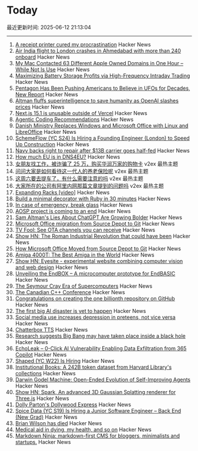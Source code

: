 # Today

最近更新时间: 2025-06-12 21:13:04

--- 
1. [A receipt printer cured my procrastination](https://www.laurieherault.com/articles/a-thermal-receipt-printer-cured-my-procrastination) Hacker News
2. [Air India flight to London crashes in Ahmedabad with more than 240 onboard](https://www.theguardian.com/world/live/2025/jun/12/air-india-flight-ai171-plane-crash-ahmedabad-india-latest-updates) Hacker News
3. [My Mac Contacted 63 Different Apple Owned Domains in One Hour – While Not Is Use](https://appaddict.app/post/my-mac-contacted-63-different-apple-owned-domains-in-one-hour-while-not-is-use) Hacker News
4. [Maximizing Battery Storage Profits via High-Frequency Intraday Trading](https://arxiv.org/abs/2504.06932) Hacker News
5. [Pentagon Has Been Pushing Americans to Believe in UFOs for Decades, New Report](https://gizmodo.com/pentagon-has-been-pushing-americans-to-believe-in-ufos-for-decades-new-report-finds-2000614615) Hacker News
6. [Altman fluffs superintelligence to save humanity as OpenAI slashes prices](https://www.theregister.com/2025/06/11/openais_sam_altman_superintelligence/) Hacker News
7. [Next.js 15.1 is unusable outside of Vercel](https://omarabid.com/nextjs-vercel) Hacker News
8. [Agentic Coding Recommendations](https://lucumr.pocoo.org/2025/6/12/agentic-coding/) Hacker News
9. [Danish Ministry Replaces Windows and Microsoft Office with Linux and LibreOffice](https://www.heise.de/en/news/From-Word-and-Excel-to-LibreOffice-Danish-ministry-says-goodbye-to-Microsoft-10438942.html) Hacker News
10. [SchemeFlow (YC S24) Is Hiring a Founding Engineer (London) to Speed Up Construction](https://www.ycombinator.com/companies/schemeflow/jobs/SbxEFHv-founding-engineer-full-stack) Hacker News
11. [Navy backs right to repair after $13B carrier goes half-fed](https://www.theregister.com/2025/06/11/us_navy_repair/) Hacker News
12. [How much EU is in DNS4EU?](https://techlog.jenslink.net/posts/dns4eu/) Hacker News
13. [女朋友找工作，被诈骗了 25 万，购买华润万家的购物卡](https://www.v2ex.com/t/1138067) v2ex 最热主题
14. [问问大家是如何看待这一代人的养老保险呢](https://www.v2ex.com/t/1138058) v2ex 最热主题
15. [这周六要去提车了，有什么需要注意的吗](https://www.v2ex.com/t/1138046) v2ex 最热主题
16. [大家所在的公司有阿里内网那篇文章提到的问题吗](https://www.v2ex.com/t/1138040) v2ex 最热主题
17. [Expanding Racks [video]](https://www.youtube.com/watch?v=iWknov3Xpts) Hacker News
18. [Build a minimal decorator with Ruby in 30 minutes](https://remimercier.com/minimal-decorator-ruby/) Hacker News
19. [In case of emergency, break glass](https://morrick.me/archives/10048) Hacker News
20. [AOSP project is coming to an end](https://old.reddit.com/r/StallmanWasRight/comments/1l8rhon/aosp_project_is_coming_to_an_end/) Hacker News
21. [Sam Altman's Lies About ChatGPT Are Growing Bolder](https://gizmodo.com/sam-altmans-lies-about-chatgpt-are-growing-bolder-2000614431) Hacker News
22. [Microsoft Office migration from Source Depot to Git](https://danielsada.tech/blog/carreer-part-7-how-office-moved-to-git-and-i-loved-devex/) Hacker News
23. [TV Fool: See OTA channels you can receive](https://www.tvfool.com/index.php?option=com_wrapper&Itemid=29) Hacker News
24. [Show HN: The Roman Industrial Revolution that could have been](https://thelydianstone.com/) Hacker News
25. [How Microsoft Office Moved from Source Depot to Git](https://danielsada.tech/blog/carreer-part-7-how-office-moved-to-git-and-i-loved-devex/) Hacker News
26. [Amiga 4000T: The Best Amiga in the World](https://forgottencomputer.com/retro/a4000t/) Hacker News
27. [Show HN: Eyesite - experimental website combining computer vision and web design](https://blog.andykhau.com/blog/eyesite) Hacker News
28. [Unveiling the EndBOX – A microcomputer prototype for EndBASIC](https://www.endbasic.dev/2025/06/unveiling-the-endbox.html) Hacker News
29. [The Seymour Cray Era of Supercomputers](https://ztoz.blog/posts/cray-era-supercomputers/) Hacker News
30. [The Canadian C++ Conference](https://cppnorth.ca/index.html) Hacker News
31. [Congratulations on creating the one billionth repository on GitHub](https://github.com/AasishPokhrel/shit/issues/1) Hacker News
32. [The first big AI disaster is yet to happen](https://www.seangoedecke.com/the-first-big-ai-disaster/) Hacker News
33. [Social media use increases depression in preteens, not vice versa](https://medicalxpress.com/news/2025-05-social-media-depression-preteens-vice.html) Hacker News
34. [Chatterbox TTS](https://github.com/resemble-ai/chatterbox) Hacker News
35. [Research suggests Big Bang may have taken place inside a black hole](https://www.port.ac.uk/news-events-and-blogs/blogs/space-cosmology-and-the-universe/what-if-the-big-bang-wasnt-the-beginning-our-research-suggests-it-may-have-taken-place-inside-a-black-hole) Hacker News
36. [EchoLeak – 0-Click AI Vulnerability Enabling Data Exfiltration from 365 Copilot](https://www.aim.security/lp/aim-labs-echoleak-blogpost) Hacker News
37. [Shaped (YC W22) Is Hiring](https://www.ycombinator.com/companies/shaped/jobs/qtQwxJO-head-of-engineering) Hacker News
38. [Institutional Books: A 242B token dataset from Harvard Library's collections](https://arxiv.org/abs/2506.08300) Hacker News
39. [Darwin Godel Machine: Open-Ended Evolution of Self-Improving Agents](https://arxiv.org/abs/2505.22954) Hacker News
40. [Show HN: Spark, An advanced 3D Gaussian Splatting renderer for Three.js](https://sparkjs.dev/) Hacker News
41. [Dolly Parton's Dollywood Express](https://thetransitguy.substack.com/p/dolly-parton-runs-a-train-busier) Hacker News
42. [Spice Data (YC S19) Is Hiring a Junior Software Engineer – Back End (New Grad)](https://www.ycombinator.com/companies/spice-data/jobs/WccsImv-junior-software-engineer-backend-new-grad) Hacker News
43. [Brian Wilson has died](https://pitchfork.com/news/the-beach-boys-brian-wilson-dies-at-82/) Hacker News
44. [Medical aid in dying, my health, and so on](https://blog.the-brannons.com/post/Medical-Aid-in-Dying-My-Health-and-so-on) Hacker News
45. [Markdown Ninja: markdown-first CMS for bloggers, minimalists and startups.](https://github.com/bloom42/markdown-ninja) Hacker News
